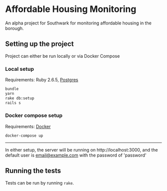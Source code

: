 # Affordable Housing Monitoring

An alpha project for Southwark for monitoring affordable housing in the borough.

## Setting up the project

Project can either be run locally or via Docker Compose

### Local setup

Requirements: Ruby 2.6.5, [Postgres](https://postgresapp.com/)

```bash
bundle
yarn
rake db:setup
rails s
```

### Docker compose setup

Requirements: [Docker](https://docs.docker.com/docker-for-mac)

```bash
docker-compose up
```

---

In either setup, the server will be running on http://localhost:3000, and the default user is email@example.com with the password of 'password'

## Running the tests

Tests can be run by running `rake`.
